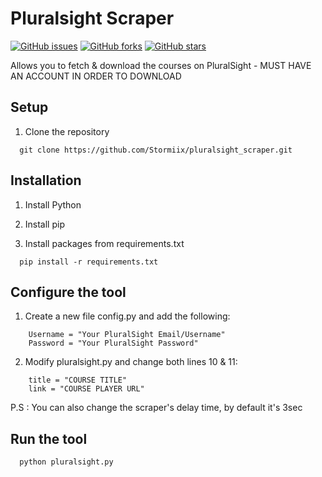 # Pluralsight Scraper
 [![GitHub issues](https://img.shields.io/github/issues/Stormiix/pluralsight_scraper.svg?style=flat-square)](https://github.com/Stormiix/pluralsight_scraper/issues)
[![GitHub forks](https://img.shields.io/github/forks/Stormiix/pluralsight_scraper.svg?style=flat-square)](https://github.com/Stormiix/pluralsight_scraper/network)
[![GitHub stars](https://img.shields.io/github/stars/Stormiix/pluralsight_scraper.svg?style=flat-square)](https://github.com/Stormiix/pluralsight_scraper/stargazers)

Allows you to fetch & download the courses on PluralSight - MUST HAVE AN ACCOUNT IN ORDER TO DOWNLOAD
## Setup

1. Clone the repository

```
  git clone https://github.com/Stormiix/pluralsight_scraper.git
```

## Installation

1. Install Python

2. Install pip

3. Install packages from requirements.txt

```
  pip install -r requirements.txt
```

## Configure the tool

1. Create a new file config.py and add the following:
```
    Username = "Your PluralSight Email/Username"
    Password = "Your PluralSight Password"
```
2. Modify pluralsight.py and change both lines 10 & 11:

```
    title = "COURSE TITLE"
    link = "COURSE PLAYER URL"
```
P.S : You can also change the scraper's delay time, by default it's 3sec

## Run the tool

```
  python pluralsight.py
```
